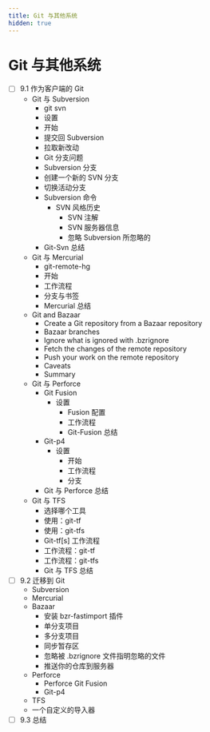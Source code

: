 ```yaml
---
title: Git 与其他系统
hidden: true
---
```


# Git 与其他系统

- [ ] 9.1 作为客户端的 Git
  - Git 与 Subversion
    - git svn
    - 设置
    - 开始
    - 提交回 Subversion
    - 拉取新改动
    - Git 分支问题
    - Subversion 分支
    - 创建一个新的 SVN 分支
    - 切换活动分支
    - Subversion 命令
      - SVN 风格历史
        - SVN 注解
        - SVN 服务器信息
        - 忽略 Subversion 所忽略的
    - Git-Svn 总结
  - Git 与 Mercurial
    - git-remote-hg
    - 开始
    - 工作流程
    - 分支与书签
    - Mercurial 总结
  - Git and Bazaar
    - Create a Git repository from a Bazaar repository
    - Bazaar branches
    - Ignore what is ignored with .bzrignore
    - Fetch the changes of the remote repository
    - Push your work on the remote repository
    - Caveats
    - Summary
  - Git 与 Perforce
    - Git Fusion
      - 设置
        - Fusion 配置
        - 工作流程
        - Git-Fusion 总结
    - Git-p4
      - 设置
        - 开始
        - 工作流程
        - 分支
    - Git 与 Perforce 总结
  - Git 与 TFS
    - 选择哪个工具
    - 使用：git-tf
    - 使用：git-tfs
    - Git-tf[s] 工作流程
    - 工作流程：git-tf
    - 工作流程：git-tfs
    - Git 与 TFS 总结
- [ ] 9.2 迁移到 Git
  - Subversion
  - Mercurial
  - Bazaar
    - 安装 bzr-fastimport 插件
    - 单分支项目
    - 多分支项目
    - 同步暂存区
    - 忽略被 .bzrignore 文件指明忽略的文件
    - 推送你的仓库到服务器
  - Perforce
    - Perforce Git Fusion
    - Git-p4
  - TFS
  - 一个自定义的导入器
- [ ] 9.3 总结
